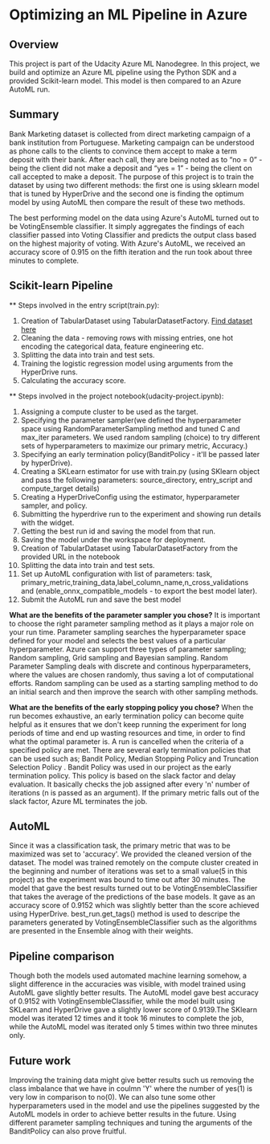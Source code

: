 # Optimizing an ML Pipeline in Azure

## Overview
This project is part of the Udacity Azure ML Nanodegree.
In this project, we build and optimize an Azure ML pipeline using the Python SDK and a provided Scikit-learn model.
This model is then compared to an Azure AutoML run.

## Summary
Bank Marketing dataset is collected from direct marketing campaign of a bank institution from Portuguese. Marketing campaign can be understood as phone calls to the clients to convince them accept to make a term deposit with their bank. After each call, they are being noted as to “no = 0” - being the client did not make a deposit and “yes = 1” - being the client on call accepted to make a deposit. The purpose of this project is to train the dataset by using two different methods:
the first one is using sklearn model that is tuned by HyperDrive and the second one is finding the optimum model by using AutoML then compare the result of these two methods.

The best performing model on the data using Azure's AutoML turned out to be VotingEnsemble classifier. It simply aggregates the findings of each classifier passed into Voting Classifier and predicts the output class based on the highest majority of voting. With Azure's AutoML, we received an accuracy score of 0.915 on the fifth iteration and the run took about three minutes to complete. 


## Scikit-learn Pipeline

** Steps involved in the entry script(train.py):
1.	Creation of TabularDataset using TabularDatasetFactory.
[Find dataset here](https://automlsamplenotebookdata.blob.core.windows.net/automl-sample-notebook-data/bankmarketing_train.csv) 
2.	Cleaning the data - removing rows with missing entries, one hot encoding the categorical data, feature engineering etc.
3.	Splitting the data into train and test sets.
4.	Training the logistic regression model using arguments from the HyperDrive runs.
5.	Calculating the accuracy score.

** Steps involved in the project notebook(udacity-project.ipynb): 
1.	Assigning a compute cluster to be used as the target.
2.	Specifying the parameter sampler(we defined the hyperparameter space using RandomParameterSampling method and tuned C and max_iter parameters. We used random sampling (choice) to try different sets of hyperparameters to maximize our primary metric, Accuracy.)
3.	Specifying an early termination policy(BanditPolicy - it'll be passed later by hyperDrive).
4.	Creating a SKLearn estimator for use with train.py (using SKlearn object and pass the following parameters: source_directory, entry_script and compute_target details)
5.	Creating a HyperDriveConfig using the estimator, hyperparameter sampler, and policy.
6.	Submitting the hyperdrive run to the experiment and showing run details with the widget.
7.	Getting the best run id and saving the model from that run.
8.	Saving the model under the workspace for deployment.
9.	Creation of TabularDataset using TabularDatasetFactory from the provided URL in the notebook
10.	Splitting the data into train and test sets.
11.	Set up AutoML configuration with list of parameters: task, primary_metric,training_data,label_column_name,n_cross_validations and (enable_onnx_compatible_models - to export the best model later).
12.	Submit the AutoML run and save the best model


**What are the benefits of the parameter sampler you chose?**
It is important to choose the right parameter sampling method as it plays a major role on your run time. Parameter sampling searches the hyperparameter space defined for your model and selects the best values of a particular hyperparameter. Azure can support three types of parameter sampling; Random sampling, Grid sampling and Bayesian sampling. Random Parameter Sampling deals with discrete and continous hyperparameters, where the values are chosen randomly, thus saving a lot of computational efforts. Random sampling can be used as a starting sampling method to do an initial search and then improve the search with other sampling methods.

**What are the benefits of the early stopping policy you chose?**
When the run becomes exhaustive, an early termination policy can become quite helpful as it ensures that we don&#39;t keep running the experiment for long periods of time and end up wasting resources and time, in order to find what the optimal parameter is. A run is cancelled when the criteria of a specified policy are met. There are several early termination policies that can be used such as; Bandit Policy, Median Stopping Policy and Truncation Selection Policy . Bandit Policy was used in our project as the early termination policy. This policy is based on the slack factor and delay evaluation. It basically checks the job assigned after every 'n' number of iterations (n is passed as an argument). If the primary metric falls out of the slack factor, Azure ML terminates the job.

## AutoML
Since it was a classification task, the primary metric that was to be maximized was set to 'accuracy'. We provided the cleaned version of the dataset. The model was trained remotely on the compute cluster created in the beginning and number of iterations was set to a small value(5 in this project) as the experiment was bound to time out after 30 minutes. The model that gave the best results turned out to be VotingEnsembleClassifier that takes the average of the predictions of the base models. It gave as an accuracy score of 0.9152 which was slightly better than the score achieved using HyperDrive. best_run.get_tags() method is used to descripe the parameters generated by VotingEnsembleClassifier such as the algorithms are presented in the Ensemble alnog with their weights.

## Pipeline comparison
Though both the models used automated machine learning somehow, a slight difference in the accuracies was visible, with model trained using AutoML gave slightly better results. The AutoML model gave best accuracy of 0.9152 with VotingEnsembleClassifier, while the model built using SKLearn and HyperDrive gave a slightly lower score of 0.9139.The SKlearn model was iterated 12 times and it took 16 minutes to complete the job, while the AutoML model was iterated only 5 times within two three minutes only. 

## Future work
Improving the training data might give better results such us removing the class imbalance that we have in coulmn 'Y' where the number of yes(1) is very low in comparison to no(0). We can also tune some other hyperparameters used in the model and use the pipelines suggested by the AutoML models in order to achieve better results in the future. Using different parameter sampling techniques and tuning the arguments of the BanditPolicy can also prove fruitful.


